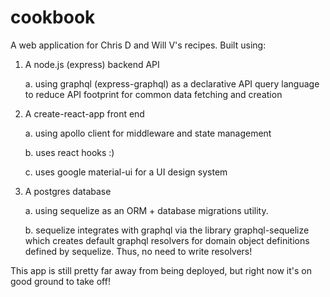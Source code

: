 # cookbook
A web application for Chris D and Will V's recipes. Built using:
1. A node.js (express) backend API 

    a. using graphql (express-graphql) as a declarative API query language to reduce API footprint for common data fetching and creation

2. A create-react-app front end
    
    a. using apollo client for middleware and state management
    
    b. uses react hooks :)
    
    c. uses google material-ui for a UI design system
    
3. A postgres database
    
    a. using sequelize as an ORM + database migrations utility.
    
    b. sequelize integrates with graphql via the library graphql-sequelize which creates default graphql resolvers for domain object definitions defined by sequelize. Thus, no need to write resolvers!
    
This app is still pretty far away from being deployed, but right now it's on good ground to take off!
